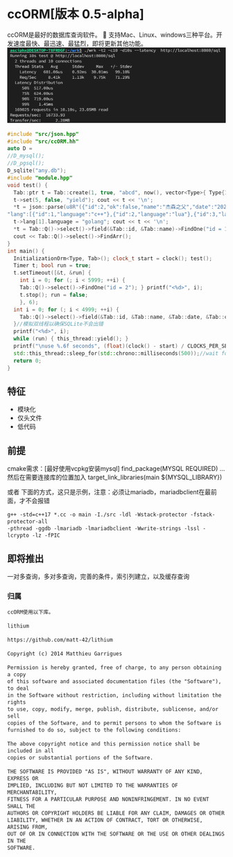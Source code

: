 ﻿# ccORM[版本 0.5-alpha]
ccORM是最好的数据库查询软件。
🚀 支持Mac、Linux、windows三种平台。开发速度最快、最迅速、最猛烈，即将更新其他功能。
 ![基准结果(未缓存)](./test.png)
```c++
#include "src/json.hpp"
#include "src/ccORM.hh"
auto D =
//D_mysql();
//D_pgsql();
D_sqlite("any.db");
#include "module.hpp"
void test() {
  Tab::ptr t = Tab::create(1, true, "abcd", now(), vector<Type>{ Type{1,"typescript"} });
  t->set(5, false, "yield"); cout << t << '\n';
  *t = json::parse(u8R"({"id":2,"ok":false,"name":"杰森之父","date":"2021-09-08 01:04:30",
"lang":[{"id":1,"language":"c++"},{"id":2,"language":"lua"},{"id":3,"language":"rust"}]})").get<Tab>();
  t->lang[1].language = "golang"; cout << t << '\n';
  *t = Tab::Q()->select()->field(&Tab::id, &Tab::name)->FindOne("id = 1");
  cout << Tab::Q()->select()->FindArr();
}
int main() {
  InitializationOrm<Type, Tab>(); clock_t start = clock(); test();
  Timer t; bool run = true;
  t.setTimeout([&t, &run] {
	int i = 0; for (; i < 5999; ++i) {
	Tab::Q()->select()->FindOne("id = 2"); } printf("<%d>", i);
	t.stop(); run = false;
	}, 6);
  int i = 0; for (; i < 4999; ++i) {
	Tab::Q()->select()->field(&Tab::id, &Tab::name, &Tab::date, &Tab::ok)->FindOne("id = 1");
  }//模拟双线程以确保SQLite不会出错
  printf("<%d>", i);
  while (run) { this_thread::yield(); }
  printf("\nuse %.6f seconds", (float)(clock() - start) / CLOCKS_PER_SEC);
  std::this_thread::sleep_for(std::chrono::milliseconds(500));//wait for something
  return 0;
}
```

## 特征
 - 模块化
 - 仅头文件
 - 低代码

## 前提
cmake需求：[最好使用vcpkg安装mysql]
find_package(MYSQL REQUIRED)
...然后在需要连接库的位置加入
target_link_libraries(main ${MYSQL_LIBRARY})

或者
下面的方式，这只是示例，注意：必须让mariadb，mariadbclient在最前面，才不会报错
```
g++ -std=c++17 *.cc -o main -I./src -ldl -Wstack-protector -fstack-protector-all
-pthread -ggdb -lmariadb -lmariadbclient -Wwrite-strings -lssl -lcrypto -lz -fPIC 
```
## 即将推出
一对多查询，多对多查询，完善的条件，索引列建立，以及缓存查询

### 归属
    ccORM使用以下库。

    lithium

    https://github.com/matt-42/lithium

	Copyright (c) 2014 Matthieu Garrigues

	Permission is hereby granted, free of charge, to any person obtaining a copy
	of this software and associated documentation files (the "Software"), to deal
	in the Software without restriction, including without limitation the rights
	to use, copy, modify, merge, publish, distribute, sublicense, and/or sell
	copies of the Software, and to permit persons to whom the Software is
	furnished to do so, subject to the following conditions:

	The above copyright notice and this permission notice shall be included in all
	copies or substantial portions of the Software.

	THE SOFTWARE IS PROVIDED "AS IS", WITHOUT WARRANTY OF ANY KIND, EXPRESS OR
	IMPLIED, INCLUDING BUT NOT LIMITED TO THE WARRANTIES OF MERCHANTABILITY,
	FITNESS FOR A PARTICULAR PURPOSE AND NONINFRINGEMENT. IN NO EVENT SHALL THE
	AUTHORS OR COPYRIGHT HOLDERS BE LIABLE FOR ANY CLAIM, DAMAGES OR OTHER
	LIABILITY, WHETHER IN AN ACTION OF CONTRACT, TORT OR OTHERWISE, ARISING FROM,
	OUT OF OR IN CONNECTION WITH THE SOFTWARE OR THE USE OR OTHER DEALINGS IN THE
	SOFTWARE.
